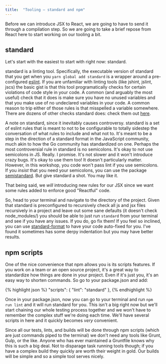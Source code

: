 ```yaml
---
title:  "Tooling – standard and npm"
---
```


Before we can introduce JSX to React, we are going to have to send it through a compilation step. So we are going to take a brief repose from React here to start working on our tooling a bit.

## standard

Let's start with the easiest to start with right now: standard.

standard is a linting tool. Specifically, the executable version of standard that you get when you <code>yarn global add standard</code> is a wrapper around a pre-configured [eslint][eslint-docs]. If you are unfamiliar with linting tools (like jshint, jslint, jscs) the basic gist is that this tool programatically checks for certain violations of code style in your code. A common (and arguably the most useful) check that it does is make sure you have no unused variables and that you make use of no undeclared variables in your code. A common reason to trip either of those rules is that misspelled a variable somewhere. There are dozens of other checks standard does: check them out [here][standard-checks].

A note on standard, since it inevitably causes controversy. standard is a set of eslint rules that is meant to not to be configurable to totally sidestep the conversation of what rules to include and what not to. It's meant to be a step in the direction of a standard format in the JavaScript community, much akin to how the Go community has standardized on one. Perhaps the most controversial rule in standard is no semicolons. It's okay to not use semicolons in JS. Really. I promise. It's not slower and it won't introduce crazy bugs. It's okay to use them too! It doesn't particularly matter. However, in this workshop, you code won't pass lint if you use semicolons. If you _insist_ that you need your semicolons, you can use the package [semistandard][semistandard]. But give standard a shot. You may like it.

That being said, we _will_ introducing new rules for our JSX since we want some rules added to enforce good "Reactful" code.

So, head to your terminal and navigate to the directory of the project. Given that standard is preconfigured to recursively check all js and jsx files recursively in a project and leave out some sane defaults (it doesn't check node_modules/) you should be able to just run <code>standard</code> from your terminal and see if you have any issues. If you do, go fix them! If you feel so inclined, you can use [standard-format][standard-format] to have your code auto-fixed for you. I've found it sometimes has some derpy indentation but you may have better results.

## npm scripts

One of the nice convenience that npm allows you is its scripts features. If you work on a team or an open source project, it's a great way to standardize how things are done in your project. Even if it's just you, it's an easy way to shorten commands. So go to your package.json and add:

{% highlight json %}
"scripts": {
    "lint": "standard"
},
{% endhighlight %}

Once in your package.json, now you can go to your terminal and run <code>npm run lint</code> and it will run standard for you. This isn't a big right now but we'll start chaining our whole testing process together and we won't have to remember the complex stuff we're doing each time. We'll have several scripts in here and it quickly becomes _very_ convenient.

Since all our tests, lints, and builds will be done through npm scripts (which are just commands piped to the terminal) we don't need any tools like Grunt, Gulp, or the like. Anyone who has ever maintained a Gruntfile knows why this is such a big deal. Not to disparage task running tools though; if you have a complex build they quickly are worth their weight in gold. Our builds will be simple and so a simple tool serves nicely.

[eslint-docs]: http://eslint.org/
[standard-checks]: https://github.com/feross/standard/blob/master/RULES.md#javascript-standard-style
[semistandard]: https://github.com/Flet/semistandard
[standard-format]: https://github.com/maxogden/standard-format